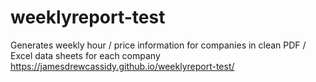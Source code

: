 # weeklyreport-test
Generates weekly hour / price information for companies in clean PDF / Excel data sheets for each company
https://jamesdrewcassidy.github.io/weeklyreport-test/
